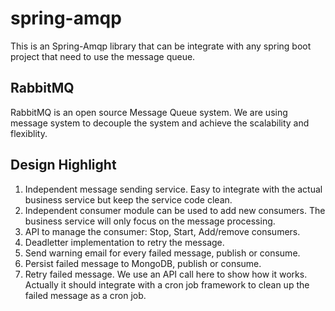 # spring-amqp

This is an Spring-Amqp library that can be integrate with any spring boot project that need to use the message queue.

## RabbitMQ
RabbitMQ is an open source Message Queue system. We are using message system to decouple the system and achieve the scalability and flexiblity.

## Design Highlight

1. Independent message sending service. Easy to integrate with the actual business service but keep the service code clean.
2. Independent consumer module can be used to add new consumers. The business service will only focus on the message processing.
3. API to manage the consumer: Stop, Start, Add/remove consumers.
4. Deadletter implementation to retry the message.
5. Send warning email for every failed message, publish or consume.
6. Persist failed message to MongoDB, publish or consume.
7. Retry failed message. We use an API call here to show how it works. Actually it should integrate with a cron job framework to clean up the failed message as a cron job. 

